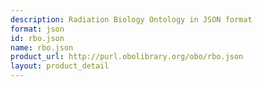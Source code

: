 ```yaml
---
description: Radiation Biology Ontology in JSON format
format: json
id: rbo.json
name: rbo.json
product_url: http://purl.obolibrary.org/obo/rbo.json
layout: product_detail
---
```

